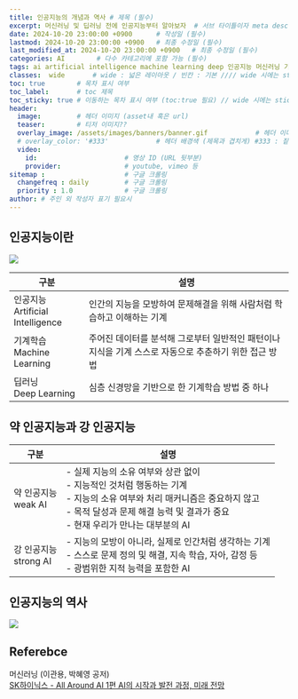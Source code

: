 ```yaml
---
title: 인공지능의 개념과 역사 # 제목 (필수)
excerpt: 머신러닝 및 딥러닝 전에 인공지능부터 알아보자  # 서브 타이틀이자 meta description (필수)
date: 2024-10-20 23:00:00 +0900      # 작성일 (필수)
lastmod: 2024-10-20 23:00:00 +0900   # 최종 수정일 (필수)
last_modified_at: 2024-10-20 23:00:00 +0900   # 최종 수정일 (필수)
categories: AI        # 다수 카테고리에 포함 가능 (필수)
tags: ai artificial intelligence machine learning deep 인공지능 머신러닝 기계학습 딥러닝      # 태그 복수개 가능 (필수)
classes:  wide       # wide : 넓은 레이아웃 / 빈칸 : 기본 //// wide 시에는 sticky toc 불가
toc: true        # 목차 표시 여부
toc_label:       # toc 제목
toc_sticky: true # 이동하는 목차 표시 여부 (toc:true 필요) // wide 시에는 sticky toc 불가
header: 
  image:         # 헤더 이미지 (asset내 혹은 url)
  teaser:        # 티저 이미지??
  overlay_image: /assets/images/banners/banner.gif            # 헤더 이미지 (제목과 겹치게)
  # overlay_color: '#333'            # 헤더 배경색 (제목과 겹치게) #333 : 짙은 회색 (필수)
  video:
    id:                      # 영상 ID (URL 뒷부분)
    provider:                # youtube, vimeo 등
sitemap :                    # 구글 크롤링
  changefreq : daily         # 구글 크롤링
  priority : 1.0             # 구글 크롤링
author: # 주인 외 작성자 표기 필요시
---
```

<!--postNo: 20241020_001-->  

## 인공지능이란  

![](/assets/images/20241020_001_001.png)  

|구분|설명|
|---|---|
|인공지능<br>Artificial Intelligence|인간의 지능을 모방하여 문제해결을 위해 사람처럼 학습하고 이해하는 기계|
|기계학습<br>Machine Learning|주어진 데이터를 분석해 그로부터 일반적인 패턴이나 지식을 기계 스스로 자동으로 추춘하기 위한 접근 방법|
|딥러닝<br>Deep Learning|심층 신경망을 기반으로 한 기계학습 방법 중 하나|


## 약 인공지능과 강 인공지능  

|구분|설명|
|---|---|
|약 인공지능<br>weak AI|- 실제 지능의 소유 여부와 상관 없이<br>- 지능적인 것처럼 행동하는 기계<br>- 지능의 소유 여부와 처리 매커니즘은 중요하지 않고<br>- 목적 달성과 문제 해결 능력 및 결과가 중요<br>- 현재 우리가 만나는 대부분의 AI|
|강 인공지능<br>strong AI|- 지능의 모방이 아니라, 실제로 인간처럼 생각하는 기계<br>- 스스로 문제 정의 및 해결, 지속 학습, 자아, 감정 등<br>- 광범위한 지적 능력을 포함한 AI|

## 인공지능의 역사  

![](/assets/images/20241020_001_002.png)    



## Referebce  

머신러닝 (이관용, 박혜영 공저)  
[SK하이닉스 - All Around AI 1편 AI의 시작과 발전 과정, 미래 전망](https://news.skhynix.co.kr/post/all-around-ai-1)  